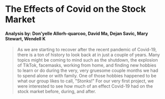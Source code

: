 # The Effects of Covid on the Stock Market
#### Analysis by: Don'yelle Allorh-quarcoo, David Ma, Dejan Savic, Mary Stewart, Wendell K
<p><blockquote>As we are starting to recover after the recent pandemic of Covid-19, there is a ton of history to look back at in just a couple of years. Many topics might be coming to mind such as the shutdown, the explosion of TikTok, facemasks, working from home, and finding new hobbies to learn or do during the very, very gruesome couple months we had to spend alone or with family. One of those hobbies happened to be what our group likes to call, "Stonks!" For our very first project, we were interested to see how much of an effect Covid-19 had on the stock market before, during, and after.